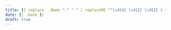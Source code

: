 ```yaml
---
title: {{ replace  .Name "-" " " | replaceRE "^\\d{4} \\d{2} \\d{2} (.*)" "$1" | title }}
date: {{ .Date }}
draft: true
---
```

